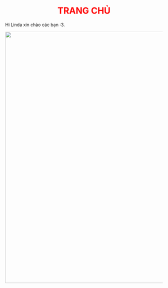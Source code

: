 <!DOCTYPE html>
<html lang="en">
<head>
    <meta charset="UTF-8">
    <meta name="viewport" content="width=device-width, initial-scale=1.0">
    <title>Trang chủ | Website của lớp CNTT1165</title>
</head>
<body>
    <h1 style="text-align: center; color: red;">TRANG CHỦ</h1>
    <p>Hi Linda xin chào các bạn :3.</p>
    <p style="text-align: center;">
        <img src="./img/Tesla.png" style="width: 800px; height: auto;" />
    </p>
</body>
</html>
